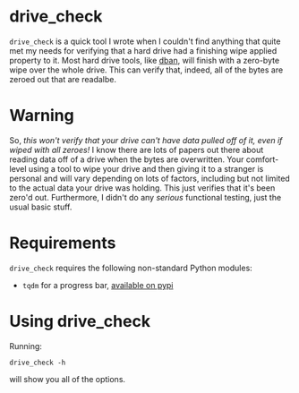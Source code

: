 # drive_check

`drive_check` is a quick tool I wrote when I couldn't find anything that quite met my needs for verifying that a hard drive had a finishing wipe applied property to it.  Most hard drive tools, like [dban](https://sourceforge.net/projects/dban/), will finish with a zero-byte wipe over the whole drive.  This can verify that, indeed, all of the bytes are zeroed out that are readalbe.

# Warning

So, *this won't verify that your drive can't have data pulled off of it, even if wiped with all zeroes!* I know there are lots of papers out there about reading data off of a drive when the bytes are overwritten.  Your comfort-level using a tool to wipe your drive and then giving it to a stranger is personal and will vary depending on lots of factors, including but not limited to the actual data your drive was holding.  This just verifies that it's been zero'd out.  Furthermore, I didn't do any _serious_ functional testing, just the usual basic stuff.

# Requirements

`drive_check` requires the following non-standard Python modules:

* `tqdm` for a progress bar, [available on pypi](https://pypi.python.org/pypi/tqdm)

# Using drive_check

Running:

    drive_check -h

will show you all of the options.
